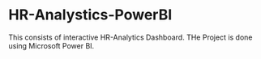 # HR-Analystics-PowerBI
This consists of interactive HR-Analytics Dashboard.
THe Project is done using Microsoft Power BI.
